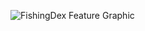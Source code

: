 ![FishingDex Feature Graphic](https://user-images.githubusercontent.com/71614127/133943317-9f0eaa95-ce9e-42cf-ba07-6ad3972ecbb1.png)
